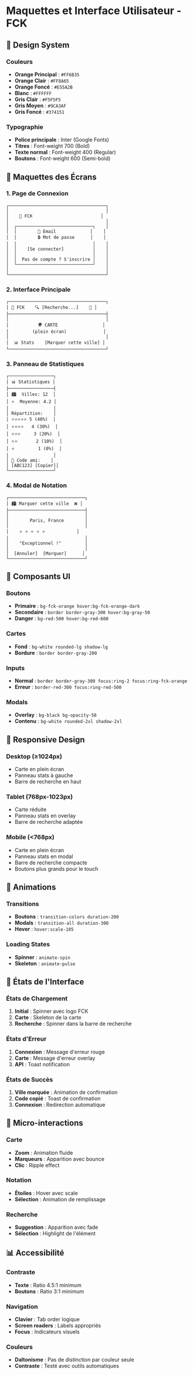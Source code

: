 # Maquettes et Interface Utilisateur - FCK

## 🎨 Design System

### Couleurs
- **Orange Principal** : `#FF6B35`
- **Orange Clair** : `#FF8A65` 
- **Orange Foncé** : `#E55A2B`
- **Blanc** : `#FFFFFF`
- **Gris Clair** : `#F5F5F5`
- **Gris Moyen** : `#9CA3AF`
- **Gris Foncé** : `#374151`

### Typographie
- **Police principale** : Inter (Google Fonts)
- **Titres** : Font-weight 700 (Bold)
- **Texte normal** : Font-weight 400 (Regular)
- **Boutons** : Font-weight 600 (Semi-bold)

## 📱 Maquettes des Écrans

### 1. Page de Connexion
```
┌─────────────────────────────────────┐
│                                     │
│    🧭 FCK                          │
│                                     │
│  ┌─────────────────────────────┐    │
│  │        📧 Email             │    │
│  │        🔒 Mot de passe      │    │
│  │                             │    │
│  │    [Se connecter]           │    │
│  │                             │    │
│  │  Pas de compte ? S'inscrire │    │
│  └─────────────────────────────┘    │
│                                     │
└─────────────────────────────────────┘
```

### 2. Interface Principale
```
┌─────────────────────────────────────┐
│ 🧭 FCK    🔍 [Recherche...]    👤 │
├─────────────────────────────────────┤
│                                     │
│           🌍 CARTE                 │
│         (plein écran)              │
│                                     │
│  📊 Stats    [Marquer cette ville] │
└─────────────────────────────────────┘
```

### 3. Panneau de Statistiques
```
┌─────────────────┐
│ 📊 Statistiques │
├─────────────────┤
│ 🏙️  Villes: 12  │
│ ⭐  Moyenne: 4.2 │
│                 │
│ Répartition:    │
│ ⭐⭐⭐⭐⭐ 5 (40%)  │
│ ⭐⭐⭐⭐   4 (30%)  │
│ ⭐⭐⭐     3 (20%)  │
│ ⭐⭐       2 (10%)  │
│ ⭐         1 (0%)  │
│                 │
│ 👥 Code ami:    │
│ [ABC123] [Copier]│
└─────────────────┘
```

### 4. Modal de Notation
```
┌─────────────────────────────┐
│ 🏙️ Marquer cette ville  ❌ │
├─────────────────────────────┤
│                             │
│        Paris, France        │
│                             │
│    ⭐ ⭐ ⭐ ⭐ ⭐            │
│                             │
│    "Exceptionnel !"         │
│                             │
│  [Annuler]  [Marquer]      │
└─────────────────────────────┘
```

## 🎯 Composants UI

### Boutons
- **Primaire** : `bg-fck-orange hover:bg-fck-orange-dark`
- **Secondaire** : `border border-gray-300 hover:bg-gray-50`
- **Danger** : `bg-red-500 hover:bg-red-600`

### Cartes
- **Fond** : `bg-white rounded-lg shadow-lg`
- **Bordure** : `border border-gray-200`

### Inputs
- **Normal** : `border border-gray-300 focus:ring-2 focus:ring-fck-orange`
- **Erreur** : `border-red-300 focus:ring-red-500`

### Modals
- **Overlay** : `bg-black bg-opacity-50`
- **Contenu** : `bg-white rounded-2xl shadow-2xl`

## 📱 Responsive Design

### Desktop (≥1024px)
- Carte en plein écran
- Panneau stats à gauche
- Barre de recherche en haut

### Tablet (768px-1023px)
- Carte réduite
- Panneau stats en overlay
- Barre de recherche adaptée

### Mobile (<768px)
- Carte en plein écran
- Panneau stats en modal
- Barre de recherche compacte
- Boutons plus grands pour le touch

## 🎨 Animations

### Transitions
- **Boutons** : `transition-colors duration-200`
- **Modals** : `transition-all duration-300`
- **Hover** : `hover:scale-105`

### Loading States
- **Spinner** : `animate-spin`
- **Skeleton** : `animate-pulse`

## 🔧 États de l'Interface

### États de Chargement
1. **Initial** : Spinner avec logo FCK
2. **Carte** : Skeleton de la carte
3. **Recherche** : Spinner dans la barre de recherche

### États d'Erreur
1. **Connexion** : Message d'erreur rouge
2. **Carte** : Message d'erreur overlay
3. **API** : Toast notification

### États de Succès
1. **Ville marquée** : Animation de confirmation
2. **Code copié** : Toast de confirmation
3. **Connexion** : Redirection automatique

## 🎯 Micro-interactions

### Carte
- **Zoom** : Animation fluide
- **Marqueurs** : Apparition avec bounce
- **Clic** : Ripple effect

### Notation
- **Étoiles** : Hover avec scale
- **Sélection** : Animation de remplissage

### Recherche
- **Suggestion** : Apparition avec fade
- **Sélection** : Highlight de l'élément

## 📊 Accessibilité

### Contraste
- **Texte** : Ratio 4.5:1 minimum
- **Boutons** : Ratio 3:1 minimum

### Navigation
- **Clavier** : Tab order logique
- **Screen readers** : Labels appropriés
- **Focus** : Indicateurs visuels

### Couleurs
- **Daltonisme** : Pas de distinction par couleur seule
- **Contraste** : Testé avec outils automatiques 